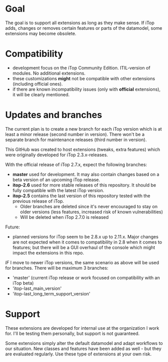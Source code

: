 # Goal
The goal is to support all extensions as long as they make sense. 
If iTop adds, changes or removes certain features or parts of the datamodel, some extensions may become obsolete.

# Compatibility 
* development focus on the iTop Community Edition. ITIL-version of modules. No additional extensions.
* these customizations **might** not be compatible with other extensions (including official ones). 
* if there are known incompatibility issues (only with **official** extensions), it will be clearly mentioned.

# Updates and branches
The current plan is to create a new branch for each iTop version which is at least a minor release (second number in version).
There won't be a separate branch for maintenance releases (third number in version).

This GitHub was created to host extensions (tweaks, extra features) which were originally developed for iTop 2.3.x-releases. 

With the official release of iTop 2.7.x, expect the following branches:
* **master** used for development. It may also contain changes based on a beta version of an upcoming iTop release.
* **itop-2.6** used for more stable releases of this repository. It should be fully compatible with the latest iTop version.
* **itop-2.5** contains the last version of this repository tested with the previous release of iTop. 
  * Older branches are deleted since it's never encouraged to stay on older versions (less features, increased risk of known vulnerabilities)
  * Will be deleted when iTop 2.7.0 is released

Future:
- planned versions for iTop seem to be 2.8.x up to 2.11.x. 
Major changes are not expected when it comes to compatibility in 2.8 when it comes to features; but there will be a GUI overhaul of the console which might impact the extensions in this repo.

*IF* I move to newer iTop versions, the same scenario as above will be used for branches.
There will be maximum 3 branches:
* 'master' (current iTop release or work focused on compatibility with an iTop beta)
* 'itop-last_main_version'
* 'itop-last_long_term_support_version'


# Support
These extensions are developed for internal use at the organization I work for.
I'll be testing them personally, but support is not guaranteed.

Some extensions simply alter the default datamodel and adapt workflows to our situation.
New classes and features have been added as well - but they are evaluated regularly. Use these type of extensions at your own risk.

